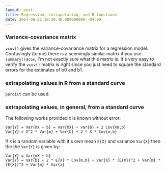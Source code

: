 ```yaml
---
layout: post
title: Regression, extrapolating, and R functions
date: 2014-08-22 10:39:40.000000000 -04:00
---
```


### Variance-covariance matrix

`vcov()` gives the variance-covariance matrix for a regression model. Confusingly (to me) there is a seemingly similar matrix if you use `summary()$cov`, I'm not exactly sure what this matrix is. It's very easy to verify the `vcov()` matrix is right since you just need to square the standard errors for the estimates of b0 and b1.

### extrapolating values in R from a standard curve

`perdict` can be used.

### extrapolating values, in general, from a standard curve

The following works provided `X` is known without error:

    Var{Y} = Var{mX + b} = Var{mX} + Var{b} + 2 Cov{Xm,b}
    Var{Y} = X^2 * Var{m} + Var{b} + 2 * X * Cov{m,b}

If `X` is a random variable with it's own mean `E{X}` and variance `Var{X}` then the the `Var{Y}` is given by:

    Var{Y} = Var{mX + b}
    Var{Y} = Var{b} + 2 * E{X} * Cov{m,b} + Var{X} * (E{m})^2 + Var{m} * (E{X})^2 + Var{m} * Var{x}
